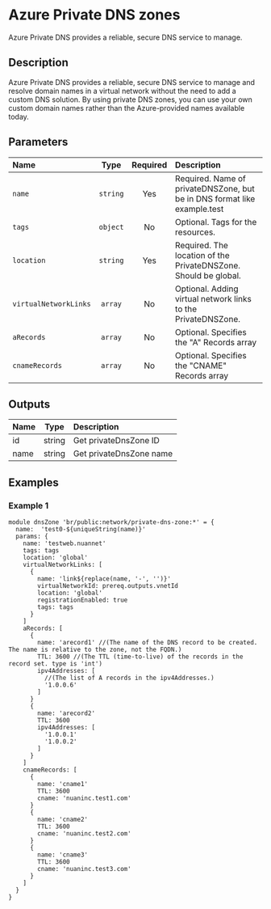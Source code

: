 # Azure Private DNS zones

Azure Private DNS provides a reliable, secure DNS service to manage.

## Description

Azure Private DNS provides a reliable, secure DNS service to manage and resolve domain names in a virtual network without the need to add a custom DNS solution. By using private DNS zones, you can use your own custom domain names rather than the Azure-provided names available today.

## Parameters

| Name                  | Type     | Required | Description                                                              |
| :-------------------- | :------: | :------: | :----------------------------------------------------------------------- |
| `name`                | `string` | Yes      | Required. Name of privateDNSZone, but be in DNS format like example.test |
| `tags`                | `object` | No       | Optional. Tags for the resources.                                        |
| `location`            | `string` | Yes      | Required. The location of the PrivateDNSZone. Should be global.          |
| `virtualNetworkLinks` | `array`  | No       | Optional. Adding virtual network links to the PrivateDNSZone.            |
| `aRecords`            | `array`  | No       | Optional. Specifies the "A" Records array                                |
| `cnameRecords`        | `array`  | No       | Optional. Specifies the "CNAME" Records array                            |

## Outputs

| Name | Type   | Description             |
| :--- | :----: | :---------------------- |
| id   | string | Get privateDnsZone ID   |
| name | string | Get privateDnsZone name |

## Examples

### Example 1

```
module dnsZone 'br/public:network/private-dns-zone:*' = {
  name:  'test0-${uniqueString(name)}'
  params: {
    name: 'testweb.nuannet'
    tags: tags
    location: 'global'
    virtualNetworkLinks: [
      {
        name: 'link${replace(name, '-', '')}'
        virtualNetworkId: prereq.outputs.vnetId
        location: 'global'
        registrationEnabled: true
        tags: tags
      }
    ]
    aRecords: [
      {
        name: 'arecord1' //(The name of the DNS record to be created.  The name is relative to the zone, not the FQDN.)
        TTL: 3600 //(The TTL (time-to-live) of the records in the record set. type is 'int')
        ipv4Addresses: [
          //(The list of A records in the ipv4Addresses.)
          '1.0.0.6'
        ]
      }
      {
        name: 'arecord2'
        TTL: 3600
        ipv4Addresses: [
          '1.0.0.1'
          '1.0.0.2'
        ]
      }
    ]
    cnameRecords: [
      {
        name: 'cname1'
        TTL: 3600
        cname: 'nuaninc.test1.com'
      }
      {
        name: 'cname2'
        TTL: 3600
        cname: 'nuaninc.test2.com'
      }
      {
        name: 'cname3'
        TTL: 3600
        cname: 'nuaninc.test3.com'
      }
    ]
  }
}
```